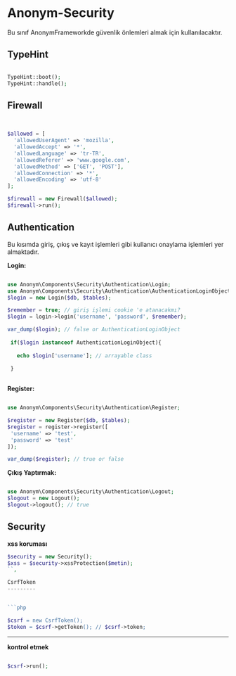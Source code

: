 Anonym-Security
================

Bu sınıf AnonymFrameworkde güvenlik önlemleri almak için kullanılacaktır.

TypeHint
--------


```php

TypeHint::boot();
TypeHint::handle();

```

Firewall
--------

```php


$allowed = [
  'allowedUserAgent' => 'mozilla',
  'allowedAccept' => '*',
  'allowedLanguage' => 'tr-TR',
  'allowedReferer' => 'www.google.com',
  'allowedMethod' => ['GET', 'POST'],
  'allowedConnection' => '*',
  'allowedEncoding' => 'utf-8'
];

$firewall = new Firewall($allowed);
$firewall->run();

```

Authentication
-------------

Bu kısımda giriş, çıkış ve kayıt işlemleri gibi kullanıcı onaylama işlemleri yer almaktadır.


**Login:**


```php

use Anonym\Components\Security\Authentication\Login;
use Anonym\Components\Security\Authentication\AuthenticationLoginObject;
$login = new Login($db, $tables);

$remember = true; // giriş işlemi cookie 'e atanacakmı?
$login = login->login('username', 'password', $remember);

var_dump($login); // false or AuthenticationLoginObject
 
 if($login instanceof AuthenticationLoginObject){
  
   echo $login['username']; // arrayable class
 
 }
 
```


**Register:**

```php

use Anonym\Components\Security\Authentication\Register;

$register = new Register($db, $tables);
$register = register->register([
 'username' => 'test',
 'password' => 'test'
]);

var_dump($register); // true or false
```

**Çıkış Yaptırmak:**

```php

use Anonym\Components\Security\Authentication\Logout;
$logout = new Logout();
$logout->logout(); // true

```


Security
--------


**xss koruması**

```php
$security = new Security();
$xss = $security->xssProtection($metin);
``,

CsrfToken
---------


```php

$csrf = new CsrfToken();
$token = $csrf->getToken(); // $csrf->token;

```

-----------
**kontrol etmek**

```php

$csrf->run();

```